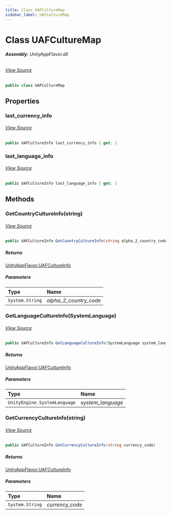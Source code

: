 ```yaml
---
title: Class UAFCultureMap
sidebar_label: UAFCultureMap
---
```

# Class UAFCultureMap


###### **Assembly**: UnityAppFlavor.dll
###### [View Source](https://github.com/LiuOcean/UnityAppFlavor/blob/main/UnityAppFlavor/Assets/Runtime/Defines/UAFCultureInfo.cs#L32)
```csharp title="Declaration"
public class UAFCultureMap
```
## Properties
### last_currency_info

###### [View Source](https://github.com/LiuOcean/UnityAppFlavor/blob/main/UnityAppFlavor/Assets/Runtime/Defines/UAFCultureInfo.cs#L84)
```csharp title="Declaration"
public UAFCultureInfo last_currency_info { get; }
```
### last_language_info

###### [View Source](https://github.com/LiuOcean/UnityAppFlavor/blob/main/UnityAppFlavor/Assets/Runtime/Defines/UAFCultureInfo.cs#L86)
```csharp title="Declaration"
public UAFCultureInfo last_language_info { get; }
```
## Methods
### GetCountryCultureInfo(string)

###### [View Source](https://github.com/LiuOcean/UnityAppFlavor/blob/main/UnityAppFlavor/Assets/Runtime/Defines/UAFCultureInfo.cs#L106)
```csharp title="Declaration"
public UAFCultureInfo GetCountryCultureInfo(string alpha_2_country_code)
```

##### Returns

[UnityAppFlavor.UAFCultureInfo](../UnityAppFlavor/UAFCultureInfo.md)

##### Parameters

| Type | Name |
|:--- |:--- |
| `System.String` | *alpha_2_country_code* |

### GetLanguageCultureInfo(SystemLanguage)

###### [View Source](https://github.com/LiuOcean/UnityAppFlavor/blob/main/UnityAppFlavor/Assets/Runtime/Defines/UAFCultureInfo.cs#L114)
```csharp title="Declaration"
public UAFCultureInfo GetLanguageCultureInfo(SystemLanguage system_language)
```

##### Returns

[UnityAppFlavor.UAFCultureInfo](../UnityAppFlavor/UAFCultureInfo.md)

##### Parameters

| Type | Name |
|:--- |:--- |
| `UnityEngine.SystemLanguage` | *system_language* |

### GetCurrencyCultureInfo(string)

###### [View Source](https://github.com/LiuOcean/UnityAppFlavor/blob/main/UnityAppFlavor/Assets/Runtime/Defines/UAFCultureInfo.cs#L126)
```csharp title="Declaration"
public UAFCultureInfo GetCurrencyCultureInfo(string currency_code)
```

##### Returns

[UnityAppFlavor.UAFCultureInfo](../UnityAppFlavor/UAFCultureInfo.md)

##### Parameters

| Type | Name |
|:--- |:--- |
| `System.String` | *currency_code* |

